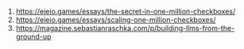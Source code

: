 1. https://eieio.games/essays/the-secret-in-one-million-checkboxes/
2. https://eieio.games/essays/scaling-one-million-checkboxes/
3. https://magazine.sebastianraschka.com/p/building-llms-from-the-ground-up
